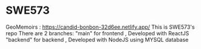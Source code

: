 # SWE573
GeoMemoirs : https://candid-bonbon-32d6ee.netlify.app/
This is SWE573's repo
There are 2 branches: 
"main" for frontend , Developed with ReactJS
"backend" for backend , Developed with NodeJS using MYSQL database
